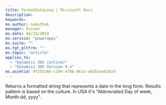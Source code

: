 ```yaml
---
title: FormatDateLong | Microsoft Docs
description: 
keywords:
ms.author: nabuthuk
manager: kvivek
ms.date: 04/23/2019
ms.service: "powerapps"
ms.suite: ""
ms.tgt_pltfrm: ""
ms.topic: "article"
applies_to: 
  - "Dynamics 365 (online)"
  - "Dynamics 365 Version 9.x"
ms.assetid: 9f25526b-c20e-478b-861a-a65b1eab3b2d
---
```

Returns a formatted string that represents a date in the long form. Results pattern is based on the culture. In USA it's "Abbreviated Day of week, Month dd, yyyy".
